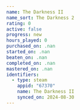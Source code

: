 ```yaml
---
name: The Darkness II
name_sort: The Darkness 2
rating: 0
active: false
progress: new
hours_played: 0
purchased_on: .nan
started_on: .nan
beaten_on: .nan
completed_on: .nan
mastered_on: .nan
identifiers:
  - type: steam
    appid: "67370"
    name: The Darkness II
    synced_on: 2024-08-30
---
```

